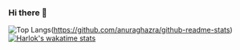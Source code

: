 ### Hi there 👋
<!-- [![Anurag's GitHub stats](https://github-readme-stats.vercel.app/api?username=moulin-louis)](https://github.com/anuraghazra/github-readme-stats) -->

![Top Langs](https://github-readme-stats.vercel.app/api/top-langs/?username=moulin-louis&layout=compact)(https://github.com/anuraghazra/github-readme-stats)
[![Harlok's wakatime stats](https://github-readme-stats.vercel.app/api/wakatime?username=moulin-louis&layout=compact)](https://github.com/anuraghazra/github-readme-stats)

<!--
**moulin-louis/moulin-louis** is a ✨ _special_ ✨ repository because its `README.md` (this file) appears on your GitHub profile.

Here are some ideas to get you started:

- 🔭 I’m currently working on ...
- 🌱 I’m currently learning ...
- 👯 I’m looking to collaborate on ...
- 🤔 I’m looking for help with ...
- 💬 Ask me about ...
- 📫 How to reach me: ...
- 😄 Pronouns: ...
- ⚡ Fun fact: ...
-->
